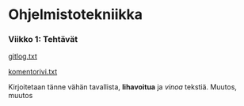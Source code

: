 # Ohjelmistotekniikka

### Viikko 1: Tehtävät
[gitlog.txt](https://github.com/fannif/ot-harjoitustyo/blob/master/laskarit/viikko1/gitlog.txt)

[komentorivi.txt](https://github.com/fannif/ot-harjoitustyo/blob/master/laskarit/viikko1/komentorivi.txt)


Kirjoitetaan tänne vähän tavallista, **lihavoitua** ja *vinoa* tekstiä.
Muutos, muutos
